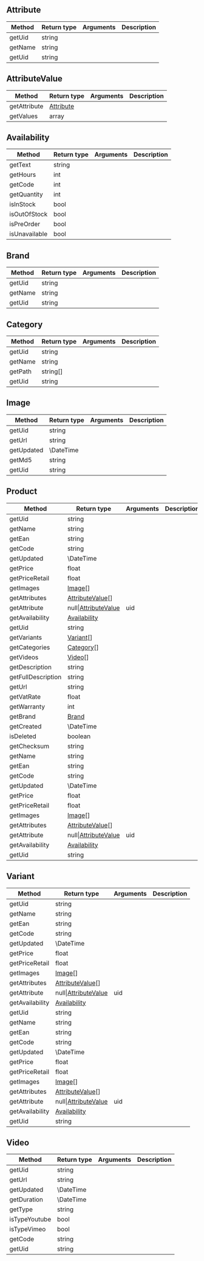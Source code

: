 ## Attribute
| Method | Return type | Arguments |Description |
| ------------- |-------------| -----| -----|
| getUid | string |   |  |
| getName | string |   |  |
| getUid | string |   |  |
## AttributeValue
| Method | Return type | Arguments |Description |
| ------------- |-------------| -----| -----|
| getAttribute | [Attribute](#attribute) |   |  |
| getValues | array |   |  |
## Availability
| Method | Return type | Arguments |Description |
| ------------- |-------------| -----| -----|
| getText | string |   |  |
| getHours | int |   |  |
| getCode | int |   |  |
| getQuantity | int |   |  |
| isInStock | bool |   |  |
| isOutOfStock | bool |   |  |
| isPreOrder | bool |   |  |
| isUnavailable | bool |   |  |
## Brand
| Method | Return type | Arguments |Description |
| ------------- |-------------| -----| -----|
| getUid | string |   |  |
| getName | string |   |  |
| getUid | string |   |  |
## Category
| Method | Return type | Arguments |Description |
| ------------- |-------------| -----| -----|
| getUid | string |   |  |
| getName | string |   |  |
| getPath | string[] |   |  |
| getUid | string |   |  |
## Image
| Method | Return type | Arguments |Description |
| ------------- |-------------| -----| -----|
| getUid | string |   |  |
| getUrl | string |   |  |
| getUpdated | \DateTime |   |  |
| getMd5 | string |   |  |
| getUid | string |   |  |
## Product
| Method | Return type | Arguments |Description |
| ------------- |-------------| -----| -----|
| getUid | string |   |  |
| getName | string |   |  |
| getEan | string |   |  |
| getCode | string |   |  |
| getUpdated | \DateTime |   |  |
| getPrice | float |   |  |
| getPriceRetail | float |   |  |
| getImages | [Image](#image)[] |   |  |
| getAttributes | [AttributeValue](#attributevalue)[] |   |  |
| getAttribute | null&#124;[AttributeValue](#attributevalue) | uid  |  |
| getAvailability | [Availability](#availability) |   |  |
| getUid | string |   |  |
| getVariants | [Variant](#variant)[] |   |  |
| getCategories | [Category](#category)[] |   |  |
| getVideos | [Video](#video)[] |   |  |
| getDescription | string |   |  |
| getFullDescription | string |   |  |
| getUrl | string |   |  |
| getVatRate | float |   |  |
| getWarranty | int |   |  |
| getBrand | [Brand](#brand) |   |  |
| getCreated | \DateTime |   |  |
| isDeleted | boolean |   |  |
| getChecksum | string |   |  |
| getName | string |   |  |
| getEan | string |   |  |
| getCode | string |   |  |
| getUpdated | \DateTime |   |  |
| getPrice | float |   |  |
| getPriceRetail | float |   |  |
| getImages | [Image](#image)[] |   |  |
| getAttributes | [AttributeValue](#attributevalue)[] |   |  |
| getAttribute | null&#124;[AttributeValue](#attributevalue) | uid  |  |
| getAvailability | [Availability](#availability) |   |  |
| getUid | string |   |  |
## Variant
| Method | Return type | Arguments |Description |
| ------------- |-------------| -----| -----|
| getUid | string |   |  |
| getName | string |   |  |
| getEan | string |   |  |
| getCode | string |   |  |
| getUpdated | \DateTime |   |  |
| getPrice | float |   |  |
| getPriceRetail | float |   |  |
| getImages | [Image](#image)[] |   |  |
| getAttributes | [AttributeValue](#attributevalue)[] |   |  |
| getAttribute | null&#124;[AttributeValue](#attributevalue) | uid  |  |
| getAvailability | [Availability](#availability) |   |  |
| getUid | string |   |  |
| getName | string |   |  |
| getEan | string |   |  |
| getCode | string |   |  |
| getUpdated | \DateTime |   |  |
| getPrice | float |   |  |
| getPriceRetail | float |   |  |
| getImages | [Image](#image)[] |   |  |
| getAttributes | [AttributeValue](#attributevalue)[] |   |  |
| getAttribute | null&#124;[AttributeValue](#attributevalue) | uid  |  |
| getAvailability | [Availability](#availability) |   |  |
| getUid | string |   |  |
## Video
| Method | Return type | Arguments |Description |
| ------------- |-------------| -----| -----|
| getUid | string |   |  |
| getUrl | string |   |  |
| getUpdated | \DateTime |   |  |
| getDuration | \DateTime |   |  |
| getType | string |   |  |
| isTypeYoutube | bool |   |  |
| isTypeVimeo | bool |   |  |
| getCode | string |   |  |
| getUid | string |   |  |
